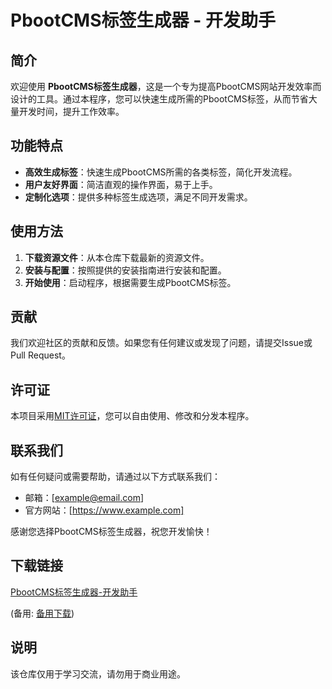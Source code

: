 # PbootCMS标签生成器 - 开发助手

## 简介

欢迎使用 **PbootCMS标签生成器**，这是一个专为提高PbootCMS网站开发效率而设计的工具。通过本程序，您可以快速生成所需的PbootCMS标签，从而节省大量开发时间，提升工作效率。

## 功能特点

- **高效生成标签**：快速生成PbootCMS所需的各类标签，简化开发流程。
- **用户友好界面**：简洁直观的操作界面，易于上手。
- **定制化选项**：提供多种标签生成选项，满足不同开发需求。

## 使用方法

1. **下载资源文件**：从本仓库下载最新的资源文件。
2. **安装与配置**：按照提供的安装指南进行安装和配置。
3. **开始使用**：启动程序，根据需要生成PbootCMS标签。

## 贡献

我们欢迎社区的贡献和反馈。如果您有任何建议或发现了问题，请提交Issue或Pull Request。

## 许可证

本项目采用[MIT许可证](LICENSE)，您可以自由使用、修改和分发本程序。

## 联系我们

如有任何疑问或需要帮助，请通过以下方式联系我们：

- 邮箱：[example@email.com]
- 官方网站：[https://www.example.com]

感谢您选择PbootCMS标签生成器，祝您开发愉快！

## 下载链接
[PbootCMS标签生成器-开发助手](https://pan.quark.cn/s/f0336fdba8b4) 

(备用: [备用下载](https://pan.baidu.com/s/1gN_EduM5r_p5h4ZGql52wg?pwd=ffxm))

## 说明

该仓库仅用于学习交流，请勿用于商业用途。
